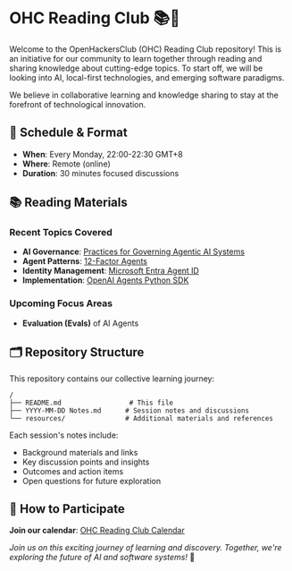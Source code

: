 
# OHC Reading Club 📚🤖

Welcome to the OpenHackersClub (OHC) Reading Club repository! This is an initiative for our community to learn together through reading and sharing knowledge about cutting-edge topics. To start off, we will be looking into AI, local-first technologies, and emerging software paradigms.

We believe in collaborative learning and knowledge sharing to stay at the forefront of technological innovation.

## 📅 Schedule & Format

- **When**: Every Monday, 22:00-22:30 GMT+8
- **Where**: Remote (online)
- **Duration**: 30 minutes focused discussions

## 📚 Reading Materials

### Recent Topics Covered

- **AI Governance**: [Practices for Governing Agentic AI Systems](https://cdn.openai.com/papers/practices-for-governing-agentic-ai-systems.pdf)
- **Agent Patterns**: [12-Factor Agents](https://github.com/humanlayer/12-factor-agents)
- **Identity Management**: [Microsoft Entra Agent ID](https://techcommunity.microsoft.com/blog/microsoft-entra-blog/announcing-microsoft-entra-agent-id-secure-and-manage-your-ai-agents/3827392)
- **Implementation**: [OpenAI Agents Python SDK](https://github.com/openai/openai-agents-python)

### Upcoming Focus Areas

- **Evaluation (Evals)** of AI Agents

## 🗂️ Repository Structure

This repository contains our collective learning journey:

```text
/
├── README.md                 # This file
├── YYYY-MM-DD Notes.md      # Session notes and discussions
└── resources/               # Additional materials and references
```

Each session's notes include:

- Background materials and links
- Key discussion points and insights
- Outcomes and action items
- Open questions for future exploration

## 🤝 How to Participate

**Join our calendar**: [OHC Reading Club Calendar](https://lu.ma/calendar/cal-SJYbMCbifU2ASXZ)


*Join us on this exciting journey of learning and discovery. Together, we're exploring the future of AI and software systems!* 🚀
